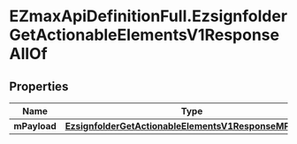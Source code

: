 # EZmaxApiDefinitionFull.EzsignfolderGetActionableElementsV1ResponseAllOf

## Properties

Name | Type | Description | Notes
------------ | ------------- | ------------- | -------------
**mPayload** | [**EzsignfolderGetActionableElementsV1ResponseMPayload**](EzsignfolderGetActionableElementsV1ResponseMPayload.md) |  | 


